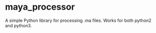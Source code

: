 # maya_processor
A simple Python library for processing .ma files. Works for both python2 and python3.

